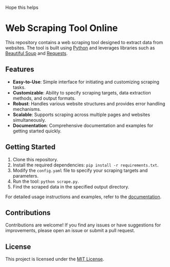 Hope this helps 
# Web Scraping Tool Online

This repository contains a web scraping tool designed to extract data from websites. The tool is built using [Python](https://www.python.org/) and leverages libraries such as [Beautiful Soup](https://www.crummy.com/software/BeautifulSoup/bs4/doc/) and [Requests](https://docs.python-requests.org/en/latest/). 

## Features
- **Easy-to-Use**: Simple interface for initiating and customizing scraping tasks.
- **Customizable**: Ability to specify scraping targets, data extraction methods, and output formats.
- **Robust**: Handles various website structures and provides error handling mechanisms.
- **Scalable**: Supports scraping across multiple pages and websites simultaneously.
- **Documentation**: Comprehensive documentation and examples for getting started quickly.

## Getting Started
1. Clone this repository.
2. Install the required dependencies: `pip install -r requirements.txt`.
3. Modify the `config.yaml` file to specify your scraping targets and parameters.
4. Run the tool: `python scrape.py`.
5. Find the scraped data in the specified output directory.

For detailed usage instructions and examples, refer to the [documentation](docs/README.md).

## Contributions
Contributions are welcome! If you find any issues or have suggestions for improvements, please open an issue or submit a pull request.

## License
This project is licensed under the [MIT License](LICENSE).
